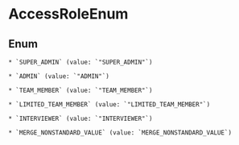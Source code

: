 
# AccessRoleEnum

## Enum


    * `SUPER_ADMIN` (value: `"SUPER_ADMIN"`)

    * `ADMIN` (value: `"ADMIN"`)

    * `TEAM_MEMBER` (value: `"TEAM_MEMBER"`)

    * `LIMITED_TEAM_MEMBER` (value: `"LIMITED_TEAM_MEMBER"`)

    * `INTERVIEWER` (value: `"INTERVIEWER"`)

    * `MERGE_NONSTANDARD_VALUE` (value: `MERGE_NONSTANDARD_VALUE`)


